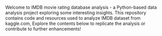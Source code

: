 Welcome to IMDB movie rating database analysis - a Python-based data analysis project exploring some interesting insights. This repository contains code and resources used to analyze IMDB dataset from kaggle.com, Explore the contents below to replicate the analysis or contribute to further enhancements!
